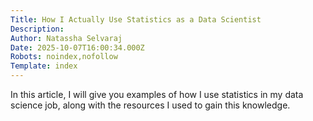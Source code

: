 ```yaml
---
Title: How I Actually Use Statistics as a Data Scientist
Description: 
Author: Natassha Selvaraj
Date: 2025-10-07T16:00:34.000Z
Robots: noindex,nofollow
Template: index
---
```

In this article, I will give you examples of how I use statistics in my data science job, along with the resources I used to gain this knowledge.